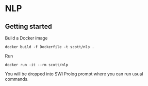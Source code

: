 # NLP

## Getting started

Build a Docker image

    docker build -f Dockerfile -t scott/nlp .

Run

    docker run -it --rm scott/nlp

You will be dropped into SWI Prolog prompt where you can run usual commands.
